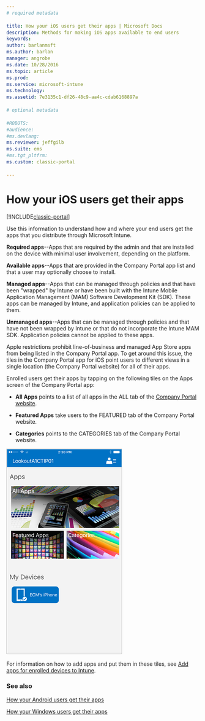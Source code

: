 ```yaml
---
# required metadata

title: How your iOS users get their apps | Microsoft Docs
description: Methods for making iOS apps available to end users
keywords:
author: barlanmsft
ms.author: barlan
manager: angrobe
ms.date: 10/28/2016
ms.topic: article
ms.prod:
ms.service: microsoft-intune
ms.technology:
ms.assetid: 7e3135c1-df26-48c9-aa4c-cdab6168897a

# optional metadata

#ROBOTS:
#audience:
#ms.devlang:
ms.reviewer: jeffgilb
ms.suite: ems
#ms.tgt_pltfrm:
ms.custom: classic-portal

---
```



# How your iOS users get their apps

[!INCLUDE[classic-portal](../includes/classic-portal.md)]

Use this information to understand how and where your end users get the apps that you distribute through Microsoft Intune.

**Required apps**--Apps that are required by the admin and that are installed on the device with minimal user involvement, depending on the platform.

**Available apps**--Apps that are provided in the Company Portal app list and that a user may optionally choose to install.

**Managed apps**--Apps that can be managed through policies and that have been "wrapped" by Intune or have been built with the Intune Mobile Application Management (MAM) Software Development Kit (SDK). These apps can be managed by Intune, and application policies can be applied to them.

**Unmanaged apps**--Apps that can be managed through policies and that have not been wrapped by Intune or that do not incorporate the Intune MAM SDK. Application policies cannot be applied to these apps.

Apple restrictions prohibit line-of-business and managed App Store apps from being listed in the Company Portal app. To get around this issue, the tiles in the Company Portal app for iOS point users to different views in a single location (the Company Portal website) for all of their apps.

Enrolled users get their apps by tapping on the following tiles on the Apps screen of the Company Portal app:

- **All Apps** points to a list of all apps in the ALL tab of the [Company Portal website](http://portal.manage.microsoft.com).

- **Featured Apps** take users to the FEATURED tab of the Company Portal website.

- **Categories** points to the CATEGORIES tab of the Company Portal website.

 
![iOS Company Portal apps screen](./media/ios-cp-app-main-apps-screen.png)

For information on how to add apps and put them in these tiles, see [Add apps for enrolled devices to Intune](https://docs.microsoft.com/intune/deploy-use/add-apps-for-mobile-devices-in-microsoft-intune.md).

### See also
[How your Android users get their apps](how-your-android-users-get-their-apps.md)

[How your Windows users get their apps](how-your-windows-users-get-their-apps.md)
